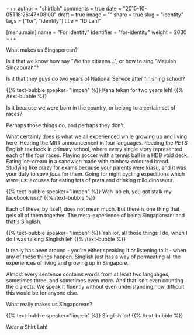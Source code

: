 +++
author = "shirtlah"
comments = true
date = "2015-10-05T18:26:47+08:00"
draft = true
image = ""
share = true
slug = "identity"
tags = ["for", "identity"]
title = "ID Lah!"

[menu.main]
  name = "For identity"
  identifier = "for-identity"
  weight = 2030
+++

What makes us Singaporean?

Is it that we know how say "We the citizens...", or how to sing "Majulah Singapurah"?

Is it that they guys do two years of National Service after finishing school?

<!--more-->

{{% text-bubble speaker="limpeh" %}}
Kena tekan for two years leh!
{{% /text-bubble %}}

Is it because we were born in the country, or belong to a certain set of races?

Perhaps those things do, and perhaps they don't.

What certainly does is what we all experienced while growing up and living here. Hearing the MRT announcement in four languages. Reading the *PETS* English textbook in primary school, where every single story represented each of the four races. Playing soccer with a tennis ball in a HDB void deck. Eating ice-cream in a sandwich made with rainbow-coloured bread. Studying like crazy for exams because your parents were kiasu, and it was your duty to *save face* for them. Going for night cycling expeditions which were just excuses for eating lots of prata and drinking milo dinosaurs.

{{% text-bubble speaker="limpeh" %}}
Wah lao eh, you got stalk my facebook issit?
{{% /text-bubble %}}

Each of these, by itself, does not mean much. But there is one thing that gels all of them together. The meta-experience of being Singaporean: and that's Singlish.

{{% text-bubble speaker="limpeh" %}}
Yah lor, all those things I do, when I do I was talking Singlish leh
{{% /text-bubble %}}

It really has been around - you're either speaking it or listening to it - when any of these things happen. Singlish just has a way of permeating all the experiences of living and growing up in Singapore.

Almost every sentence contains words from at least two languages, sometimes three, and sometimes even more. And that isn't even counting the dialects. We speak it fluently without even understanding how difficult this would be for anyone else.

What really makes us Singaporean?

{{% text-bubble speaker="limpeh" %}}
Singlish lor!
{{% /text-bubble %}}

Wear a Shirt Lah!

